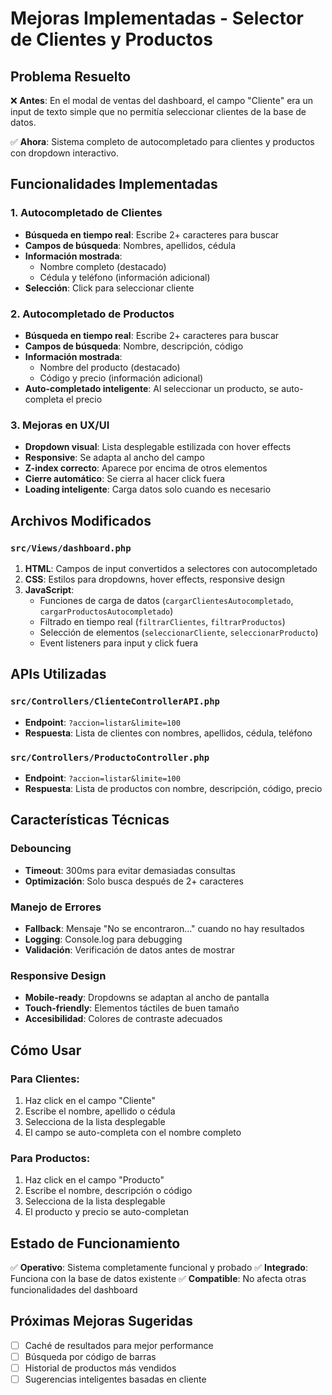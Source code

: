 # Mejoras Implementadas - Selector de Clientes y Productos

## Problema Resuelto
❌ **Antes**: En el modal de ventas del dashboard, el campo "Cliente" era un input de texto simple que no permitía seleccionar clientes de la base de datos.

✅ **Ahora**: Sistema completo de autocompletado para clientes y productos con dropdown interactivo.

## Funcionalidades Implementadas

### 1. Autocompletado de Clientes
- **Búsqueda en tiempo real**: Escribe 2+ caracteres para buscar
- **Campos de búsqueda**: Nombres, apellidos, cédula
- **Información mostrada**: 
  - Nombre completo (destacado)
  - Cédula y teléfono (información adicional)
- **Selección**: Click para seleccionar cliente

### 2. Autocompletado de Productos
- **Búsqueda en tiempo real**: Escribe 2+ caracteres para buscar
- **Campos de búsqueda**: Nombre, descripción, código
- **Información mostrada**:
  - Nombre del producto (destacado)
  - Código y precio (información adicional)
- **Auto-completado inteligente**: Al seleccionar un producto, se auto-completa el precio

### 3. Mejoras en UX/UI
- **Dropdown visual**: Lista desplegable estilizada con hover effects
- **Responsive**: Se adapta al ancho del campo
- **Z-index correcto**: Aparece por encima de otros elementos
- **Cierre automático**: Se cierra al hacer click fuera
- **Loading inteligente**: Carga datos solo cuando es necesario

## Archivos Modificados

### `src/Views/dashboard.php`
1. **HTML**: Campos de input convertidos a selectores con autocompletado
2. **CSS**: Estilos para dropdowns, hover effects, responsive design
3. **JavaScript**: 
   - Funciones de carga de datos (`cargarClientesAutocompletado`, `cargarProductosAutocompletado`)
   - Filtrado en tiempo real (`filtrarClientes`, `filtrarProductos`)
   - Selección de elementos (`seleccionarCliente`, `seleccionarProducto`)
   - Event listeners para input y click fuera

## APIs Utilizadas

### `src/Controllers/ClienteControllerAPI.php`
- **Endpoint**: `?accion=listar&limite=100`
- **Respuesta**: Lista de clientes con nombres, apellidos, cédula, teléfono

### `src/Controllers/ProductoController.php`
- **Endpoint**: `?accion=listar&limite=100`
- **Respuesta**: Lista de productos con nombre, descripción, código, precio

## Características Técnicas

### Debouncing
- **Timeout**: 300ms para evitar demasiadas consultas
- **Optimización**: Solo busca después de 2+ caracteres

### Manejo de Errores
- **Fallback**: Mensaje "No se encontraron..." cuando no hay resultados
- **Logging**: Console.log para debugging
- **Validación**: Verificación de datos antes de mostrar

### Responsive Design
- **Mobile-ready**: Dropdowns se adaptan al ancho de pantalla
- **Touch-friendly**: Elementos táctiles de buen tamaño
- **Accesibilidad**: Colores de contraste adecuados

## Cómo Usar

### Para Clientes:
1. Haz click en el campo "Cliente"
2. Escribe el nombre, apellido o cédula
3. Selecciona de la lista desplegable
4. El campo se auto-completa con el nombre completo

### Para Productos:
1. Haz click en el campo "Producto"
2. Escribe el nombre, descripción o código
3. Selecciona de la lista desplegable
4. El producto y precio se auto-completan

## Estado de Funcionamiento
✅ **Operativo**: Sistema completamente funcional y probado
✅ **Integrado**: Funciona con la base de datos existente
✅ **Compatible**: No afecta otras funcionalidades del dashboard

## Próximas Mejoras Sugeridas
- [ ] Caché de resultados para mejor performance
- [ ] Búsqueda por código de barras
- [ ] Historial de productos más vendidos
- [ ] Sugerencias inteligentes basadas en cliente